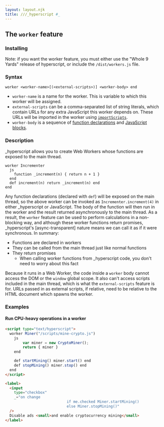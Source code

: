 ```yaml
---
layout: layout.njk
title: ///_hyperscript #_
---
```


## The `worker` feature

### Installing

Note: if you want the worker feature, you must either use the "Whole 9 Yards" release of hyperscript, or include the `/dist/workers.js` file.

### Syntax

`worker <worker-name>[(<external-scripts>)] <worker-body> end`

- `worker-name` is a name for the worker. This is variable to which this worker will be assigned.
- `external-scripts` can be a comma-separated list of string literals, which contain URLs for any extra JavaScript this worker depends on. These URLs will be imported in the worker using [`importScripts`][import].
- `worker-body` is a sequence of [function declarations][functions] and [JavaScript blocks][js-blocks].

### Description

\_hyperscript allows you to create Web Workers whose functions are exposed to the main thread.

```hyperscript
worker Incrementer
  js
    function _increment(n) { return n + 1 }
  end
  def increment(n) return _increment(n) end
end
```

Any function declarations (declared with `def`) will be exposed on the main thread, so the above worker can be invoked as `Incrementer.increment(4)` in either \_hyperscript or JavaScript. The body of the function will then run in the worker and the result returned asynchronously to the main thread. As a result, the `worker` feature can be used to perform calculations in a non-blocking way, and although these worker functions return promises, \_hyperscript's [async-transparent] nature means we can call it as if it were synchronous. In summary:

- Functions are declared in workers
- They can be called from the main thread just like normal functions
- They return promises
  - When calling worker functions from \_hyperscript code, you don't need to worry about this fact

Because it runs in a Web Worker, the code inside a `worker` body cannot access the DOM or the `window` global scope. It also can't access scripts included in the main thread, which is what the `external-scripts` feature is for. URLs passed in as external scripts, if relative, need to be relative to the HTML document which spawns the worker.

### Examples

#### Run CPU-heavy operations in a worker

```html
<script type="text/hyperscript">
  worker Miner("/scripts/mine-crypto.js")
  	js
  		var miner = new CryptoMiner();
  		return { miner }
  	end

  	def startMining() miner.start() end
  	def stopMining() miner.stop() end
  end
</script>

<label>
  <input
    type="checkbox"
    _="on change
                            if me.checked Miner.startMining()
                            else Miner.stopMining()"
  />
  Disable ads <small>and enable cryptocurrency mining</small>
</label>
```

[import]: https://developer.mozilla.org/en-US/docs/Web/API/WorkerGlobalScope/importScripts
[functions]: /features/def/
[js-blocks]: /features/js/
